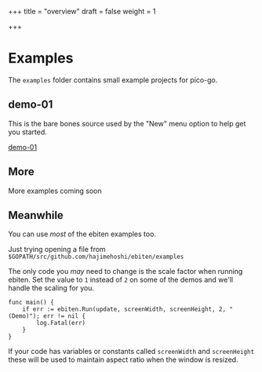 +++
title = "overview"
draft = false
weight = 1

+++
# Examples

The `examples` folder contains small example projects for pico-go.

## demo-01

This is the bare bones source used by the "New" menu option to help get you started.

[demo-01](demo-01.html)

## More

More examples coming soon

## Meanwhile

You can use _most_ of the ebiten examples too. 

Just trying opening a file from `$GOPATH/src/github.com/hajimehoshi/ebiten/examples`

The only code you _may_ need to change is the scale factor when running ebiten.  Set the value to `1` instead of `2` on some of the demos and we'll handle the scaling for you.

```
func main() {
	if err := ebiten.Run(update, screenWidth, screenHeight, 2, "(Demo)"); err != nil {
		log.Fatal(err)
	}
}
```

If your code has variables or constants called `screenWidth` and `screenHeight` these will be used to maintain aspect ratio when the window is resized.